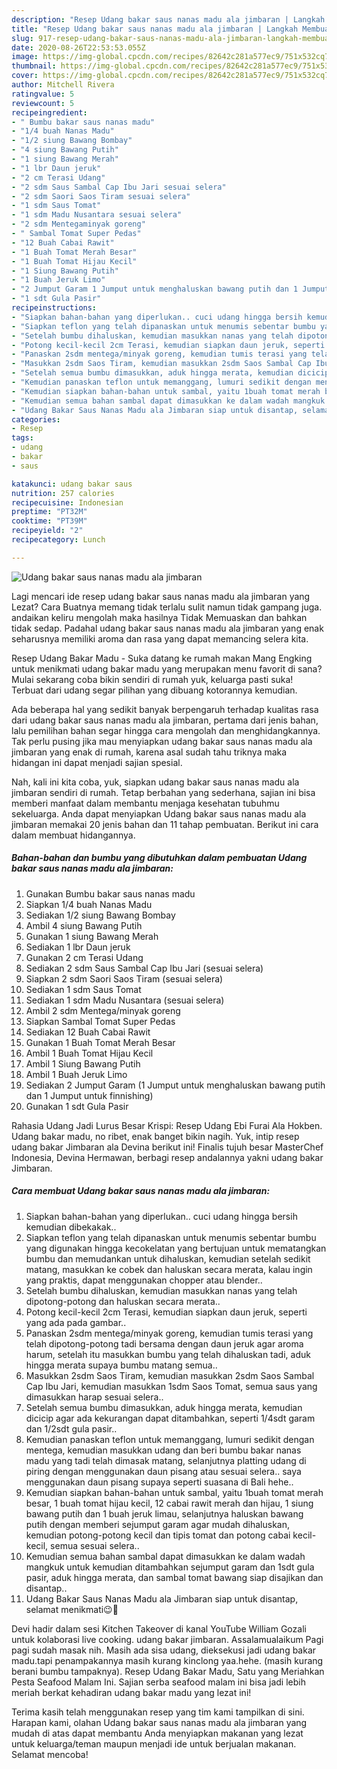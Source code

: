```yaml
---
description: "Resep Udang bakar saus nanas madu ala jimbaran | Langkah Membuat Udang bakar saus nanas madu ala jimbaran Yang Paling Enak"
title: "Resep Udang bakar saus nanas madu ala jimbaran | Langkah Membuat Udang bakar saus nanas madu ala jimbaran Yang Paling Enak"
slug: 917-resep-udang-bakar-saus-nanas-madu-ala-jimbaran-langkah-membuat-udang-bakar-saus-nanas-madu-ala-jimbaran-yang-paling-enak
date: 2020-08-26T22:53:53.055Z
image: https://img-global.cpcdn.com/recipes/82642c281a577ec9/751x532cq70/udang-bakar-saus-nanas-madu-ala-jimbaran-foto-resep-utama.jpg
thumbnail: https://img-global.cpcdn.com/recipes/82642c281a577ec9/751x532cq70/udang-bakar-saus-nanas-madu-ala-jimbaran-foto-resep-utama.jpg
cover: https://img-global.cpcdn.com/recipes/82642c281a577ec9/751x532cq70/udang-bakar-saus-nanas-madu-ala-jimbaran-foto-resep-utama.jpg
author: Mitchell Rivera
ratingvalue: 5
reviewcount: 5
recipeingredient:
- " Bumbu bakar saus nanas madu"
- "1/4 buah Nanas Madu"
- "1/2 siung Bawang Bombay"
- "4 siung Bawang Putih"
- "1 siung Bawang Merah"
- "1 lbr Daun jeruk"
- "2 cm Terasi Udang"
- "2 sdm Saus Sambal Cap Ibu Jari sesuai selera"
- "2 sdm Saori Saos Tiram sesuai selera"
- "1 sdm Saus Tomat"
- "1 sdm Madu Nusantara sesuai selera"
- "2 sdm Mentegaminyak goreng"
- " Sambal Tomat Super Pedas"
- "12 Buah Cabai Rawit"
- "1 Buah Tomat Merah Besar"
- "1 Buah Tomat Hijau Kecil"
- "1 Siung Bawang Putih"
- "1 Buah Jeruk Limo"
- "2 Jumput Garam 1 Jumput untuk menghaluskan bawang putih dan 1 Jumput untuk finnishing"
- "1 sdt Gula Pasir"
recipeinstructions:
- "Siapkan bahan-bahan yang diperlukan.. cuci udang hingga bersih kemudian dibekakak.."
- "Siapkan teflon yang telah dipanaskan untuk menumis sebentar bumbu yang digunakan hingga kecokelatan yang bertujuan untuk mematangkan bumbu dan memudankan untuk dihaluskan, kemudian setelah sedikit matang, masukkan ke cobek dan haluskan secara merata, kalau ingin yang praktis, dapat menggunakan chopper atau blender.."
- "Setelah bumbu dihaluskan, kemudian masukkan nanas yang telah dipotong-potong dan haluskan secara merata.."
- "Potong kecil-kecil 2cm Terasi, kemudian siapkan daun jeruk, seperti yang ada pada gambar.."
- "Panaskan 2sdm mentega/minyak goreng, kemudian tumis terasi yang telah dipotong-potong tadi bersama dengan daun jeruk agar aroma harum, setelah itu masukkan bumbu yang telah dihaluskan tadi, aduk hingga merata supaya bumbu matang semua.."
- "Masukkan 2sdm Saos Tiram, kemudian masukkan 2sdm Saos Sambal Cap Ibu Jari, kemudian masukkan 1sdm Saos Tomat, semua saus yang dimasukkan harap sesuai selera.."
- "Setelah semua bumbu dimasukkan, aduk hingga merata, kemudian dicicip agar ada kekurangan dapat ditambahkan, seperti 1/4sdt garam dan 1/2sdt gula pasir.."
- "Kemudian panaskan teflon untuk memanggang, lumuri sedikit dengan mentega, kemudian masukkan udang dan beri bumbu bakar nanas madu yang tadi telah dimasak matang, selanjutnya platting udang di piring dengan menggunakan daun pisang atau sesuai selera.. saya menggunakan daun pisang supaya seperti suasana di Bali hehe.."
- "Kemudian siapkan bahan-bahan untuk sambal, yaitu 1buah tomat merah besar, 1 buah tomat hijau kecil, 12 cabai rawit merah dan hijau, 1 siung bawang putih dan 1 buah jeruk limau, selanjutnya haluskan bawang putih dengan memberi sejumput garam agar mudah dihaluskan, kemudian potong-potong kecil dan tipis tomat dan potong cabai kecil-kecil, semua sesuai selera.."
- "Kemudian semua bahan sambal dapat dimasukkan ke dalam wadah mangkuk untuk kemudian ditambahkan sejumput garam dan 1sdt gula pasir, aduk hingga merata, dan sambal tomat bawang siap disajikan dan disantap.."
- "Udang Bakar Saus Nanas Madu ala Jimbaran siap untuk disantap, selamat menikmati😉🌿"
categories:
- Resep
tags:
- udang
- bakar
- saus

katakunci: udang bakar saus 
nutrition: 257 calories
recipecuisine: Indonesian
preptime: "PT32M"
cooktime: "PT39M"
recipeyield: "2"
recipecategory: Lunch

---
```



![Udang bakar saus nanas madu ala jimbaran](https://img-global.cpcdn.com/recipes/82642c281a577ec9/751x532cq70/udang-bakar-saus-nanas-madu-ala-jimbaran-foto-resep-utama.jpg)

Lagi mencari ide resep udang bakar saus nanas madu ala jimbaran yang Lezat? Cara Buatnya memang tidak terlalu sulit namun tidak gampang juga. andaikan keliru mengolah maka hasilnya Tidak Memuaskan dan bahkan tidak sedap. Padahal udang bakar saus nanas madu ala jimbaran yang enak seharusnya memiliki aroma dan rasa yang dapat memancing selera kita.

Resep Udang Bakar Madu - Suka datang ke rumah makan Mang Engking untuk menikmati udang bakar madu yang merupakan menu favorit di sana? Mulai sekarang coba bikin sendiri di rumah yuk, keluarga pasti suka! Terbuat dari udang segar pilihan yang dibuang kotorannya kemudian.

Ada beberapa hal yang sedikit banyak berpengaruh terhadap kualitas rasa dari udang bakar saus nanas madu ala jimbaran, pertama dari jenis bahan, lalu pemilihan bahan segar hingga cara mengolah dan menghidangkannya. Tak perlu pusing jika mau menyiapkan udang bakar saus nanas madu ala jimbaran yang enak di rumah, karena asal sudah tahu triknya maka hidangan ini dapat menjadi sajian spesial.


Nah, kali ini kita coba, yuk, siapkan udang bakar saus nanas madu ala jimbaran sendiri di rumah. Tetap berbahan yang sederhana, sajian ini bisa memberi manfaat dalam membantu menjaga kesehatan tubuhmu sekeluarga. Anda dapat menyiapkan Udang bakar saus nanas madu ala jimbaran memakai 20 jenis bahan dan 11 tahap pembuatan. Berikut ini cara dalam membuat hidangannya.

<!--inarticleads1-->

##### Bahan-bahan dan bumbu yang dibutuhkan dalam pembuatan Udang bakar saus nanas madu ala jimbaran:

1. Gunakan  Bumbu bakar saus nanas madu
1. Siapkan 1/4 buah Nanas Madu
1. Sediakan 1/2 siung Bawang Bombay
1. Ambil 4 siung Bawang Putih
1. Gunakan 1 siung Bawang Merah
1. Sediakan 1 lbr Daun jeruk
1. Gunakan 2 cm Terasi Udang
1. Sediakan 2 sdm Saus Sambal Cap Ibu Jari (sesuai selera)
1. Siapkan 2 sdm Saori Saos Tiram (sesuai selera)
1. Sediakan 1 sdm Saus Tomat
1. Sediakan 1 sdm Madu Nusantara (sesuai selera)
1. Ambil 2 sdm Mentega/minyak goreng
1. Siapkan  Sambal Tomat Super Pedas
1. Sediakan 12 Buah Cabai Rawit
1. Gunakan 1 Buah Tomat Merah Besar
1. Ambil 1 Buah Tomat Hijau Kecil
1. Ambil 1 Siung Bawang Putih
1. Ambil 1 Buah Jeruk Limo
1. Sediakan 2 Jumput Garam (1 Jumput untuk menghaluskan bawang putih dan 1 Jumput untuk finnishing)
1. Gunakan 1 sdt Gula Pasir


Rahasia Udang Jadi Lurus Besar Krispi: Resep Udang Ebi Furai Ala Hokben. Udang bakar madu, no ribet, enak banget bikin nagih. Yuk, intip resep udang bakar Jimbaran ala Devina berikut ini! Finalis tujuh besar MasterChef Indonesia, Devina Hermawan, berbagi resep andalannya yakni udang bakar Jimbaran. 

<!--inarticleads2-->

##### Cara membuat Udang bakar saus nanas madu ala jimbaran:

1. Siapkan bahan-bahan yang diperlukan.. cuci udang hingga bersih kemudian dibekakak..
1. Siapkan teflon yang telah dipanaskan untuk menumis sebentar bumbu yang digunakan hingga kecokelatan yang bertujuan untuk mematangkan bumbu dan memudankan untuk dihaluskan, kemudian setelah sedikit matang, masukkan ke cobek dan haluskan secara merata, kalau ingin yang praktis, dapat menggunakan chopper atau blender..
1. Setelah bumbu dihaluskan, kemudian masukkan nanas yang telah dipotong-potong dan haluskan secara merata..
1. Potong kecil-kecil 2cm Terasi, kemudian siapkan daun jeruk, seperti yang ada pada gambar..
1. Panaskan 2sdm mentega/minyak goreng, kemudian tumis terasi yang telah dipotong-potong tadi bersama dengan daun jeruk agar aroma harum, setelah itu masukkan bumbu yang telah dihaluskan tadi, aduk hingga merata supaya bumbu matang semua..
1. Masukkan 2sdm Saos Tiram, kemudian masukkan 2sdm Saos Sambal Cap Ibu Jari, kemudian masukkan 1sdm Saos Tomat, semua saus yang dimasukkan harap sesuai selera..
1. Setelah semua bumbu dimasukkan, aduk hingga merata, kemudian dicicip agar ada kekurangan dapat ditambahkan, seperti 1/4sdt garam dan 1/2sdt gula pasir..
1. Kemudian panaskan teflon untuk memanggang, lumuri sedikit dengan mentega, kemudian masukkan udang dan beri bumbu bakar nanas madu yang tadi telah dimasak matang, selanjutnya platting udang di piring dengan menggunakan daun pisang atau sesuai selera.. saya menggunakan daun pisang supaya seperti suasana di Bali hehe..
1. Kemudian siapkan bahan-bahan untuk sambal, yaitu 1buah tomat merah besar, 1 buah tomat hijau kecil, 12 cabai rawit merah dan hijau, 1 siung bawang putih dan 1 buah jeruk limau, selanjutnya haluskan bawang putih dengan memberi sejumput garam agar mudah dihaluskan, kemudian potong-potong kecil dan tipis tomat dan potong cabai kecil-kecil, semua sesuai selera..
1. Kemudian semua bahan sambal dapat dimasukkan ke dalam wadah mangkuk untuk kemudian ditambahkan sejumput garam dan 1sdt gula pasir, aduk hingga merata, dan sambal tomat bawang siap disajikan dan disantap..
1. Udang Bakar Saus Nanas Madu ala Jimbaran siap untuk disantap, selamat menikmati😉🌿


Devi hadir dalam sesi Kitchen Takeover di kanal YouTube William Gozali untuk kolaborasi live cooking. udang bakar jimbaran. Assalamualaikum Pagi pagi sudah masak nih. Masih ada sisa udang, dieksekusi jadi udang bakar madu.tapi penampakannya masih kurang kinclong yaa.hehe. (masih kurang berani bumbu tampaknya). Resep Udang Bakar Madu, Satu yang Meriahkan Pesta Seafood Malam Ini. Sajian serba seafood malam ini bisa jadi lebih meriah berkat kehadiran udang bakar madu yang lezat ini! 

Terima kasih telah menggunakan resep yang tim kami tampilkan di sini. Harapan kami, olahan Udang bakar saus nanas madu ala jimbaran yang mudah di atas dapat membantu Anda menyiapkan makanan yang lezat untuk keluarga/teman maupun menjadi ide untuk berjualan makanan. Selamat mencoba!
